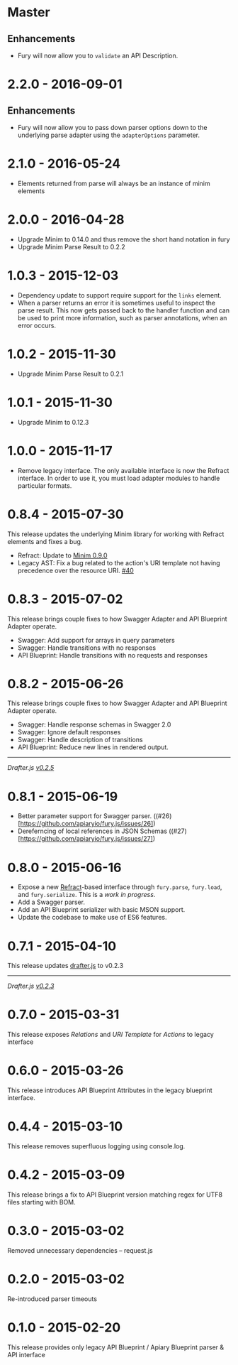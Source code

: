 # Master

## Enhancements

- Fury will now allow you to `validate` an API Description.

# 2.2.0 - 2016-09-01

## Enhancements

- Fury will now allow you to pass down parser options down to the underlying
  parse adapter using the `adapterOptions` parameter.

# 2.1.0 - 2016-05-24

- Elements returned from parse will always be an instance of minim elements

# 2.0.0 - 2016-04-28

- Upgrade Minim to 0.14.0 and thus remove the short hand notation in fury
- Upgrade Minim Parse Result to 0.2.2

# 1.0.3 - 2015-12-03

- Dependency update to support require support for the `links` element.
- When a parser returns an error it is sometimes useful to inspect the parse result. This now gets passed back to the handler function and can be used to print more information, such as parser annotations, when an error occurs.

# 1.0.2 - 2015-11-30

- Upgrade Minim Parse Result to 0.2.1

# 1.0.1 - 2015-11-30

- Upgrade Minim to 0.12.3

# 1.0.0 - 2015-11-17

- Remove legacy interface. The only available interface is now the Refract interface. In order to use it, you must load adapter modules to handle particular formats.

# 0.8.4 - 2015-07-30

This release updates the underlying Minim library for working with Refract elements and fixes a bug.

- Refract: Update to [Minim 0.9.0](https://github.com/refractproject/minim/blob/master/CHANGELOG.md#090---2015-07-28)
- Legacy AST: Fix a bug related to the action's URI template not having precedence over the resource URI. [#40](https://github.com/apiaryio/fury.js/pull/40)

# 0.8.3 - 2015-07-02

This release brings couple fixes to how Swagger Adapter and API Blueprint Adapter operate.

- Swagger: Add support for arrays in query parameters
- Swagger: Handle transitions with no responses
- API Blueprint: Handle transitions with no requests and responses

# 0.8.2 - 2015-06-26

This release brings couple fixes to how Swagger Adapter and API Blueprint Adapter operate.

- Swagger: Handle response schemas in Swagger 2.0
- Swagger: Ignore default responses
- Swagger: Handle description of transitions
- API Blueprint: Reduce new lines in rendered output.

---

*Drafter.js [v0.2.5](https://github.com/apiaryio/drafter.js/releases/tag/v0.2.5)*

# 0.8.1 - 2015-06-19

- Better parameter support for Swagger parser. ((#26)[https://github.com/apiaryio/fury.js/issues/26])
- Dereferncing of local references in JSON Schemas ((#27)[https://github.com/apiaryio/fury.js/issues/27])

# 0.8.0 - 2015-06-16

- Expose a new [Refract][]-based interface through `fury.parse`, `fury.load`,
  and `fury.serialize`. This is a *work in progress*.
- Add a Swagger parser.
- Add an API Blueprint serializer with basic MSON support.
- Update the codebase to make use of ES6 features.

[Refract]: https://github.com/refractproject/refract-spec

# 0.7.1 - 2015-04-10

This release updates [drafter.js](https://github.com/apiaryio/drafter.js) to v0.2.3

---

*Drafter.js [v0.2.3](https://github.com/apiaryio/drafter.js/releases/tag/v0.2.3)*

# 0.7.0 - 2015-03-31

This release exposes *Relations* and *URI Template* for *Actions* to legacy interface

# 0.6.0 - 2015-03-26

This release introduces API Blueprint Attributes in the legacy blueprint interface.

# 0.4.4 - 2015-03-10

This release removes superfluous logging using console.log.

# 0.4.2 - 2015-03-09

This release brings a fix to API Blueprint version matching regex for UTF8 files starting with BOM.

# 0.3.0 - 2015-03-02

Removed unnecessary dependencies – request.js

# 0.2.0 - 2015-03-02

Re-introduced parser timeouts

# 0.1.0 - 2015-02-20

This release provides only legacy API Blueprint / Apiary Blueprint parser & API interface
